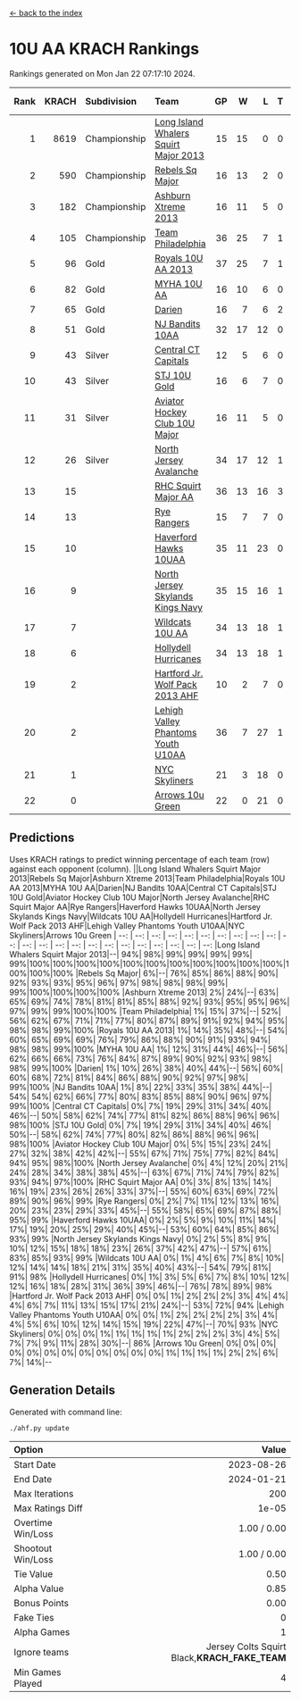 [<- back to the index](readme.md)
# 10U AA KRACH Rankings
Rankings generated on Mon Jan 22 07:17:10 2024.

Rank|KRACH|Subdivision|Team|GP|W|L|T|OTW|OTL|SoS|Exp Wins|Win Diff
---:|---:|:---|:---|---:|---:|---:|---:|---:|---:|---:|---:|---:
1|8619|Championship|[Long Island Whalers Squirt Major 2013](https://gamesheetstats.com/seasons/3659/teams/140229/schedule)|15|15|0|0|0|0|100|15.8|-0.0
2|590|Championship|[Rebels Sq Major](https://gamesheetstats.com/seasons/3659/teams/140243/schedule)|16|13|2|0|1|0|556|14.8|-0.0
3|182|Championship|[Ashburn Xtreme 2013](https://gamesheetstats.com/seasons/3659/teams/140230/schedule)|16|11|5|0|0|0|1085|11.9|0.0
4|105|Championship|[Team Philadelphia](https://gamesheetstats.com/seasons/3659/teams/140238/schedule)|36|25|7|1|0|3|520|26.4|0.0
5|96|Gold|[Royals 10U AA 2013](https://gamesheetstats.com/seasons/3659/teams/140237/schedule)|37|25|7|1|3|1|274|29.4|0.0
6|82|Gold|[MYHA 10U AA](https://gamesheetstats.com/seasons/3659/teams/140235/schedule)|16|10|6|0|0|0|578|10.9|0.0
7|65|Gold|[Darien](https://gamesheetstats.com/seasons/3659/teams/140245/schedule)|16|7|6|2|1|0|162|9.9|0.0
8|51|Gold|[NJ Bandits 10AA](https://gamesheetstats.com/seasons/3659/teams/140232/schedule)|32|17|12|0|1|2|827|18.9|0.0
9|43|Silver|[Central CT Capitals](https://gamesheetstats.com/seasons/3659/teams/140231/schedule)|12|5|6|0|0|1|795|5.9|0.0
10|43|Silver|[STJ 10U Gold](https://gamesheetstats.com/seasons/3659/teams/140234/schedule)|16|6|7|0|2|1|559|8.9|0.0
11|31|Silver|[Aviator Hockey Club 10U Major](https://gamesheetstats.com/seasons/3659/teams/140244/schedule)|16|11|5|0|0|0|22|11.9|0.0
12|26|Silver|[North Jersey Avalanche](https://gamesheetstats.com/seasons/3659/teams/140249/schedule)|34|17|12|1|3|1|34|21.4|0.0
13|15||[RHC Squirt Major AA](https://gamesheetstats.com/seasons/3659/teams/140241/schedule)|36|13|16|3|3|1|267|18.4|0.0
14|13||[Rye Rangers](https://gamesheetstats.com/seasons/3659/teams/140242/schedule)|15|7|7|0|0|1|32|7.9|0.0
15|10||[Haverford Hawks 10UAA](https://gamesheetstats.com/seasons/3659/teams/140236/schedule)|35|11|23|0|1|0|71|12.9|0.0
16|9||[North Jersey Skylands Kings Navy](https://gamesheetstats.com/seasons/3659/teams/140247/schedule)|35|15|16|1|1|2|27|17.4|0.0
17|7||[Wildcats 10U AA](https://gamesheetstats.com/seasons/3659/teams/140250/schedule)|34|13|18|1|2|0|23|16.4|0.0
18|6||[Hollydell Hurricanes](https://gamesheetstats.com/seasons/3659/teams/140240/schedule)|34|13|18|1|0|2|293|14.4|0.0
19|2||[Hartford Jr. Wolf Pack 2013 AHF](https://gamesheetstats.com/seasons/3659/teams/140246/schedule)|10|2|7|0|1|0|64|3.9|0.0
20|2||[Lehigh Valley Phantoms Youth U10AA](https://gamesheetstats.com/seasons/3659/teams/140239/schedule)|36|7|27|1|0|1|260|8.4|0.0
21|1||[NYC Skyliners](https://gamesheetstats.com/seasons/3659/teams/140252/schedule)|21|3|18|0|0|0|14|3.9|0.0
22|0||[Arrows 10u Green](https://gamesheetstats.com/seasons/3659/teams/140251/schedule)|22|0|21|0|0|1|64|0.9|0.0

## Predictions
Uses KRACH ratings to predict winning percentage of each team (row) against each opponent (column).
||Long Island Whalers Squirt Major 2013|Rebels Sq Major|Ashburn Xtreme 2013|Team Philadelphia|Royals 10U AA 2013|MYHA 10U AA|Darien|NJ Bandits 10AA|Central CT Capitals|STJ 10U Gold|Aviator Hockey Club 10U Major|North Jersey Avalanche|RHC Squirt Major AA|Rye Rangers|Haverford Hawks 10UAA|North Jersey Skylands Kings Navy|Wildcats 10U AA|Hollydell Hurricanes|Hartford Jr. Wolf Pack 2013 AHF|Lehigh Valley Phantoms Youth U10AA|NYC Skyliners|Arrows 10u Green
| --: | --: | --: | --: | --: | --: | --: | --: | --: | --: | --: | --: | --: | --: | --: | --: | --: | --: | --: | --: | --: | --: | --: 
|Long Island Whalers Squirt Major 2013|--| 94%| 98%| 99%| 99%| 99%| 99%| 99%|100%|100%|100%|100%|100%|100%|100%|100%|100%|100%|100%|100%|100%|100%
|Rebels Sq Major|  6%|--| 76%| 85%| 86%| 88%| 90%| 92%| 93%| 93%| 95%| 96%| 97%| 98%| 98%| 98%| 99%| 99%|100%|100%|100%|100%
|Ashburn Xtreme 2013|  2%| 24%|--| 63%| 65%| 69%| 74%| 78%| 81%| 81%| 85%| 88%| 92%| 93%| 95%| 95%| 96%| 97%| 99%| 99%|100%|100%
|Team Philadelphia|  1%| 15%| 37%|--| 52%| 56%| 62%| 67%| 71%| 71%| 77%| 80%| 87%| 89%| 91%| 92%| 94%| 95%| 98%| 98%| 99%|100%
|Royals 10U AA 2013|  1%| 14%| 35%| 48%|--| 54%| 60%| 65%| 69%| 69%| 76%| 79%| 86%| 88%| 90%| 91%| 93%| 94%| 98%| 98%| 99%|100%
|MYHA 10U AA|  1%| 12%| 31%| 44%| 46%|--| 56%| 62%| 66%| 66%| 73%| 76%| 84%| 87%| 89%| 90%| 92%| 93%| 98%| 98%| 99%|100%
|Darien|  1%| 10%| 26%| 38%| 40%| 44%|--| 56%| 60%| 60%| 68%| 72%| 81%| 84%| 86%| 88%| 90%| 92%| 97%| 98%| 99%|100%
|NJ Bandits 10AA|  1%|  8%| 22%| 33%| 35%| 38%| 44%|--| 54%| 54%| 62%| 66%| 77%| 80%| 83%| 85%| 88%| 90%| 96%| 97%| 99%|100%
|Central CT Capitals|  0%|  7%| 19%| 29%| 31%| 34%| 40%| 46%|--| 50%| 58%| 62%| 74%| 77%| 81%| 82%| 86%| 88%| 96%| 96%| 98%|100%
|STJ 10U Gold|  0%|  7%| 19%| 29%| 31%| 34%| 40%| 46%| 50%|--| 58%| 62%| 74%| 77%| 80%| 82%| 86%| 88%| 96%| 96%| 98%|100%
|Aviator Hockey Club 10U Major|  0%|  5%| 15%| 23%| 24%| 27%| 32%| 38%| 42%| 42%|--| 55%| 67%| 71%| 75%| 77%| 82%| 84%| 94%| 95%| 98%|100%
|North Jersey Avalanche|  0%|  4%| 12%| 20%| 21%| 24%| 28%| 34%| 38%| 38%| 45%|--| 63%| 67%| 71%| 74%| 79%| 82%| 93%| 94%| 97%|100%
|RHC Squirt Major AA|  0%|  3%|  8%| 13%| 14%| 16%| 19%| 23%| 26%| 26%| 33%| 37%|--| 55%| 60%| 63%| 69%| 72%| 89%| 90%| 96%| 99%
|Rye Rangers|  0%|  2%|  7%| 11%| 12%| 13%| 16%| 20%| 23%| 23%| 29%| 33%| 45%|--| 55%| 58%| 65%| 69%| 87%| 88%| 95%| 99%
|Haverford Hawks 10UAA|  0%|  2%|  5%|  9%| 10%| 11%| 14%| 17%| 19%| 20%| 25%| 29%| 40%| 45%|--| 53%| 60%| 64%| 85%| 86%| 93%| 99%
|North Jersey Skylands Kings Navy|  0%|  2%|  5%|  8%|  9%| 10%| 12%| 15%| 18%| 18%| 23%| 26%| 37%| 42%| 47%|--| 57%| 61%| 83%| 85%| 93%| 99%
|Wildcats 10U AA|  0%|  1%|  4%|  6%|  7%|  8%| 10%| 12%| 14%| 14%| 18%| 21%| 31%| 35%| 40%| 43%|--| 54%| 79%| 81%| 91%| 98%
|Hollydell Hurricanes|  0%|  1%|  3%|  5%|  6%|  7%|  8%| 10%| 12%| 12%| 16%| 18%| 28%| 31%| 36%| 39%| 46%|--| 76%| 78%| 89%| 98%
|Hartford Jr. Wolf Pack 2013 AHF|  0%|  0%|  1%|  2%|  2%|  2%|  3%|  4%|  4%|  4%|  6%|  7%| 11%| 13%| 15%| 17%| 21%| 24%|--| 53%| 72%| 94%
|Lehigh Valley Phantoms Youth U10AA|  0%|  0%|  1%|  2%|  2%|  2%|  2%|  3%|  4%|  4%|  5%|  6%| 10%| 12%| 14%| 15%| 19%| 22%| 47%|--| 70%| 93%
|NYC Skyliners|  0%|  0%|  0%|  1%|  1%|  1%|  1%|  1%|  2%|  2%|  2%|  3%|  4%|  5%|  7%|  7%|  9%| 11%| 28%| 30%|--| 86%
|Arrows 10u Green|  0%|  0%|  0%|  0%|  0%|  0%|  0%|  0%|  0%|  0%|  0%|  0%|  1%|  1%|  1%|  1%|  2%|  2%|  6%|  7%| 14%|--

## Generation Details

Generated with command line:
```
./ahf.py update
```

| Option | Value |
| :----- | ----: |
| Start Date | 2023-08-26 |
| End Date | 2024-01-21 |
| Max Iterations | 200 |
| Max Ratings Diff | 1e-05 |
| Overtime Win/Loss | 1.00 / 0.00 |
| Shootout Win/Loss | 1.00 / 0.00 |
| Tie Value | 0.50 |
| Alpha Value | 0.85 |
| Bonus Points | 0.00 |
| Fake Ties | 0 |
| Alpha Games | 1 |
| Ignore teams | Jersey Colts Squirt Black,__KRACH_FAKE_TEAM__ |
| Min Games Played | 4 |

